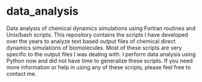 # data_analysis
Data analysis of chemical dynamics simulations using Fortran routines and Unix/bash scripts.
This repository contains the scripts I have developed over the years to analyze text based output files of chemical direct dynamics 
simulations of biomolecules. Most of these scripts are very specific to the output files I was dealing with. I perform data analysis 
using Python now and did not have time to generalize these scripts. If you need more information or help in using any of these
scripts, please feel free to contact me.
